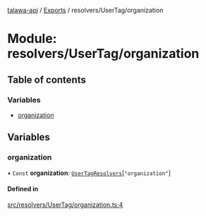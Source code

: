 [talawa-api](../README.md) / [Exports](../modules.md) / resolvers/UserTag/organization

# Module: resolvers/UserTag/organization

## Table of contents

### Variables

- [organization](resolvers_UserTag_organization.md#organization)

## Variables

### organization

• `Const` **organization**: [`UserTagResolvers`](types_generatedGraphQLTypes.md#usertagresolvers)[``"organization"``]

#### Defined in

[src/resolvers/UserTag/organization.ts:4](https://github.com/PalisadoesFoundation/talawa-api/blob/12ccdb6/src/resolvers/UserTag/organization.ts#L4)
